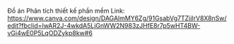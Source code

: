 Đồ án Phân tích thiết kế phần mềm
Link: https://www.canva.com/design/DAGAlmMY6Zg/91GsabVg7TZjjIrV8X8nSw/edit?fbclid=IwAR2J-4wkdA5LjGnWW2N983zJHfE8r7p5wHT4BW-vGi4wE0P5LqODZykp8kw#6

